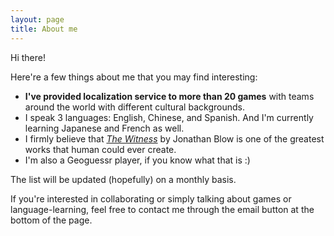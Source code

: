 ```yaml
---
layout: page
title: About me
---
```


Hi there!

Here're a few things about me that you may find interesting:

- **I've provided localization service to more than 20 games** with teams around the world with different cultural backgrounds.
- I speak 3 languages: English, Chinese, and Spanish. And I'm currently learning Japanese and French as well.
- I firmly believe that [_The Witness_](https://store.steampowered.com/app/210970/The_Witness/) by Jonathan Blow is one of the greatest works that human could ever create.
- I'm also a Geoguessr player, if you know what that is :)


The list will be updated (hopefully) on a monthly basis.

If you're interested in collaborating or simply talking about games or language-learning, feel free to contact me through the email button at the bottom of the page.
